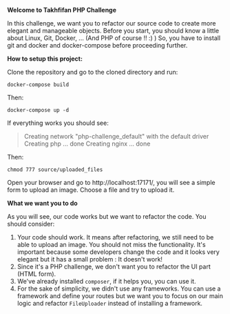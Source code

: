 **Welcome to Takhfifan PHP Challenge**

In this challenge, we want you to refactor our source code to create more elegant and manageable objects. 
Before you start, you should know a little about Linux, Git, Docker, ... (And PHP of course !! :) )
So, you have to install git and docker and docker-compose before proceeding further.

**How to setup this project:**

Clone the repository and go to the cloned directory and run:

    docker-compose build

Then:

    docker-compose up -d
 
 If everything works you should see:

> Creating network "php-challenge_default" with the default driver
Creating php ... done
Creating nginx ... done

Then:

    chmod 777 source/uploaded_files

Open your browser and go to http://localhost:17171/, you will see a simple form to upload an image. Choose a file and try to upload it.

**What we want you to do**

As you will see, our code works but we want to refactor the code. You should consider:
1) Your code should work. It means after refactoring, we still need to be able to upload an image. You should not miss the functionality. It's important because some developers change the code and it looks very elegant but it has a small problem : It doesn't work!
2) Since it's a PHP challenge, we don't want you to refactor the UI part (HTML form).
3) We've already installed `composer`, if it helps you, you can use it. 
4) For the sake of simplicity, we didn't use any frameworks. You can use a framework and define your routes but we want you to focus on our main logic and refactor `FileUploader`  instead of installing a framework.
